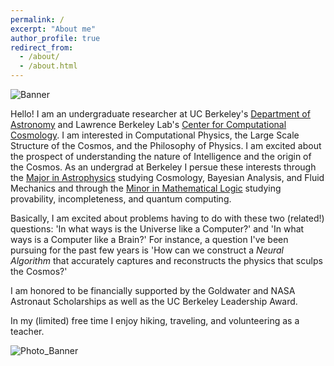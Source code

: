 ```yaml
---
permalink: /
excerpt: "About me"
author_profile: true
redirect_from: 
  - /about/
  - /about.html
---
```


<meta name="google-site-verification" content="IKWcumIqjiwixMwKcvKIPQm74rjGRsKYL7-2aUKf-14" />

![Banner](/images/Banner.png)

Hello!
I am an undergraduate researcher at UC Berkeley's [Department of Astronomy](https://astro.berkeley.edu/) and Lawrence Berkeley Lab's [Center for Computational Cosmology]([https://crd.lbl.gov/divisions/scidata/c3/](https://crd.lbl.gov/divisions/scidata/c3/c3-people/cooper-jacobus/)). I am interested in Computational Physics, the Large Scale Structure of the Cosmos, and the Philosophy of Physics. I am excited about the prospect of understanding the nature of Intelligence and the origin of the Cosmos. As an undergrad at Berkeley I persue these interests through the [Major in Astrophysics](http://kartp.astro.berkeley.edu/lib/exe/fetch.php?media=curriculum:undergrad_info_for_web.pdf) studying Cosmology, Bayesian Analysis, and Fluid Mechanics and through the [Minor in Mathematical Logic](https://guide.berkeley.edu/undergraduate/degree-programs/logic/logic.pdf) studying provability, incompleteness, and quantum computing.

Basically, I am excited about problems having to do with these two (related!) questions: 'In what ways is the Universe like a Computer?' and 'In what ways is a Computer like a Brain?' For instance, a question I've been pursuing for the past few years is 'How can we construct a *Neural Algorithm* that accurately captures and reconstructs the physics that sculps the Cosmos?'

I am honored to be financially supported by the Goldwater and NASA Astronaut Scholarships as well as the UC Berkeley Leadership Award. 

In my (limited) free time I enjoy hiking, traveling, and volunteering as a teacher.

![Photo_Banner](/images/Photo_Banner.png)
